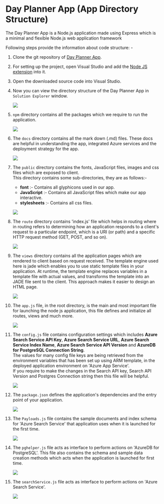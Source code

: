 # Day Planner App (App Directory Structure)

The Day Planner App is a Node.js application made using Express which is a minimal and flexible Node.js web application framework  

Following steps provide the information about code structure: - 
1.	Clone the git repository of <a href="#">Day Planner App</a>.

1.	For setting up the project, open Visual Studio and add the <a href="https://www.visualstudio.com/vs/node-js/">Node JS extension</a> into it.

1.	Open the downloaded source code into Visual Studio.

1.	Now you can view the directory structure of the Day Planner App in `Solution Explorer` window.

    ![](img/image-25.png)

1.	`npm` directory contains all the packages which we require to run the application.

    ![](img/image-26.png)

1.	The `docs` directory contains all the mark down (.md) files. These docs are helpful in understanding the app, integrated Azure services and the deployment strategy for the app.

    ![](img/image-25.png)

1.	The `public` directory contains the fonts, JavaScript files, images and css files which are exposed to client.<br/>
    This directory contains some sub-directories, they are as follows:- <br/>
    - __font__ :- Contains all glyphicons used in our app.
    - __JavaScript__ :- Contains all JavaScript files which make our app interactive.
    - __stylesheets__ :- Contains all css files.

    ![](img/image-27.png)

1.	The `route` directory contains 'index.js' file which helps in routing where in routing refers to determining how an application responds to a client's request to a particular endpoint, which is a URI (or path) and a specific HTTP request method (GET, POST, and so on).

    ![](img/image-28.png)

1.	The `views` directory contains all the application pages which are rendered to client based on request received. The template engine used here is jade which enables you to use static template files in your application. At runtime, the template engine replaces variables in a template file with actual values, and transforms the template into an JADE file sent to the client. This approach makes it easier to design an HTML page. 
    
    ![](img/image-29.png)

1.	The `app.js` file, in the root directory, is the main and most important file for launching the node js application, this file defines and initialize all routes, views and much more.

    ![](img/image-30.png)

1.	The `config.js` file contains configuration settings which includes **Azure Search Service API Key**, **Azure Search Service URL**, **Azure Search Service Index Name**, **Azure Search Service API Version** and **AzureDB for PostgreSQL Connection String**.<br/>
    The values for many config file keys are being retrieved from the environment variables that has been set up using ARM template, in the deployed application environment on 'Azure App Service'.<br/>
    If you require to make the changes in the Search API key, Search API Version and Postgres Connection string then this file will be helpful.

    ![](img/image-31.png)

1.	The `package.json` defines the application's dependencies and the entry point of your application.

    ![](img/image-32.png)

1.	The `Payloads.js` file contains the sample documents and index schema for 'Azure Search Service' that application uses when it is launched for the first time.

    ![](img/image-33.png)

1.	The `pghelper.js` file acts as interface to perform actions on 'AzureDB for PostgreSQL'. This file also contains the schema and sample data creation methods which acts when the application is launched for first time.

    ![](img/image-34.png)

1.	The `searchService.js` file acts as interface to perform actions on 'Azure Search Service'.

    ![](img/image-35.png)


